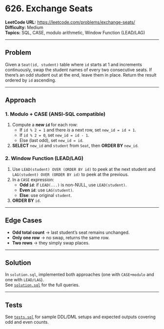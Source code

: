 # 626. Exchange Seats

**LeetCode URL:** https://leetcode.com/problems/exchange-seats/  
**Difficulty:** Medium  
**Topics:** SQL, CASE, modulo arithmetic, Window Function (LEAD/LAG)

---

## Problem  
Given a `Seat(id, student)` table where `id` starts at 1 and increments continuously, swap the student names of every two consecutive seats. If there’s an odd student out at the end, leave them in place. Return the result ordered by `id` ascending.

---

## Approach  

### 1. Modulo + CASE (ANSI‐SQL compatible)  
1. Compute a **new `id`** for each row:  
   - If `id % 2 = 1` and there *is* a next row, set `new_id = id + 1`.  
   - If `id % 2 = 0`, set `new_id = id - 1`.  
   - Else (last odd), set `new_id = id`.  
2. **SELECT** `new_id` and `student` from `Seat`, then **ORDER BY** `new_id`.

### 2. Window Function (LEAD/LAG)  
1. Use `LEAD(student) OVER (ORDER BY id)` to peek at the next student and  
   `LAG(student) OVER (ORDER BY id)` to peek at the previous.  
2. In a `CASE` expression:  
   - **Odd `id`**: if `LEAD(...)` is non-NULL, use `LEAD(student)`.  
   - **Even `id`**: use `LAG(student)`.  
   - **Else**: use original `student`.  
3. **ORDER BY** `id`.

---

## Edge Cases  
- **Odd total count** → last student’s seat remains unchanged.  
- **Only one row** → no swap, returns the same row.  
- **Two rows** → they simply swap places.

---

## Solution  
In `solution.sql`, implemented both approaches (one with `CASE+modulo` and one with `LEAD/LAG`).  
See [`solution.sql`](./solution,sql) for the full queries.

---

## Tests  
See [`tests.sql`](./tests.sql) for sample DDL/DML setups and expected outputs covering odd and even counts.  
